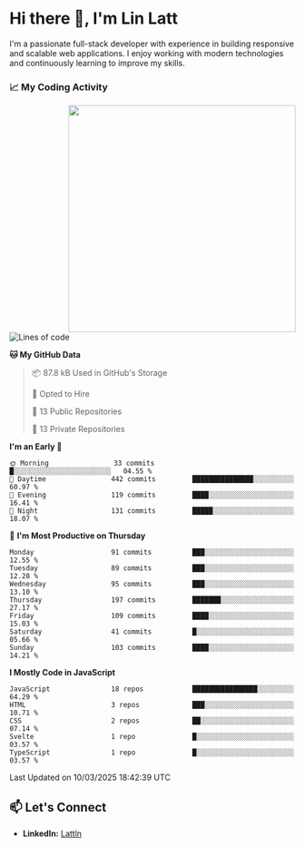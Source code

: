 # Hi there 👋, I'm Lin Latt

I'm a passionate full-stack developer with experience in building responsive and scalable web applications. I enjoy working with modern technologies and continuously learning to improve my skills.

### 📈 My Coding Activity 
<img src="https://github.com/user-attachments/assets/6cec4854-3eec-4600-9120-9be1d3cb2bfe"  width="400px" align="right">

<!--START_SECTION:waka-->
![Lines of code](https://img.shields.io/badge/From%20Hello%20World%20I%27ve%20Written-359.6%20thousand%20lines%20of%20code-blue)

**🐱 My GitHub Data** 

> 📦 87.8 kB Used in GitHub's Storage 
 > 
> 💼 Opted to Hire
 > 
> 📜 13 Public Repositories 
 > 
> 🔑 13 Private Repositories 
 > 
**I'm an Early 🐤** 

```text
🌞 Morning                33 commits          █░░░░░░░░░░░░░░░░░░░░░░░░   04.55 % 
🌆 Daytime                442 commits         ███████████████░░░░░░░░░░   60.97 % 
🌃 Evening                119 commits         ████░░░░░░░░░░░░░░░░░░░░░   16.41 % 
🌙 Night                  131 commits         █████░░░░░░░░░░░░░░░░░░░░   18.07 % 
```
📅 **I'm Most Productive on Thursday** 

```text
Monday                   91 commits          ███░░░░░░░░░░░░░░░░░░░░░░   12.55 % 
Tuesday                  89 commits          ███░░░░░░░░░░░░░░░░░░░░░░   12.28 % 
Wednesday                95 commits          ███░░░░░░░░░░░░░░░░░░░░░░   13.10 % 
Thursday                 197 commits         ███████░░░░░░░░░░░░░░░░░░   27.17 % 
Friday                   109 commits         ████░░░░░░░░░░░░░░░░░░░░░   15.03 % 
Saturday                 41 commits          █░░░░░░░░░░░░░░░░░░░░░░░░   05.66 % 
Sunday                   103 commits         ████░░░░░░░░░░░░░░░░░░░░░   14.21 % 
```


**I Mostly Code in JavaScript** 

```text
JavaScript               18 repos            ████████████████░░░░░░░░░   64.29 % 
HTML                     3 repos             ███░░░░░░░░░░░░░░░░░░░░░░   10.71 % 
CSS                      2 repos             ██░░░░░░░░░░░░░░░░░░░░░░░   07.14 % 
Svelte                   1 repo              █░░░░░░░░░░░░░░░░░░░░░░░░   03.57 % 
TypeScript               1 repo              █░░░░░░░░░░░░░░░░░░░░░░░░   03.57 % 
```




 Last Updated on 10/03/2025 18:42:39 UTC
<!--END_SECTION:waka-->

## 📫 Let's Connect

- **LinkedIn:** [Lattln](https://linkedin.com/in/lin-latt)
<!-- - **Portfolio:** [Your Portfolio](https://yourportfolio.com) -->
